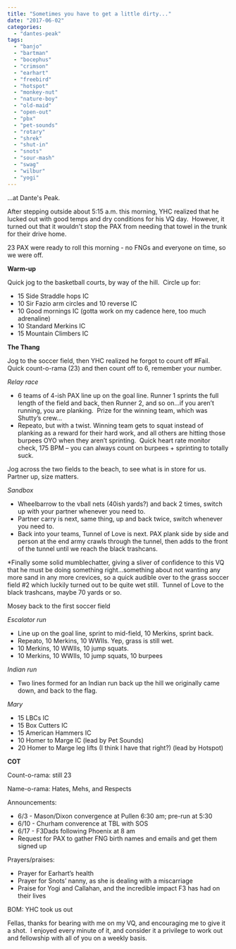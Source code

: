 ```yaml
---
title: "Sometimes you have to get a little dirty..."
date: "2017-06-02"
categories: 
  - "dantes-peak"
tags: 
  - "banjo"
  - "bartman"
  - "bocephus"
  - "crimson"
  - "earhart"
  - "freebird"
  - "hotspot"
  - "monkey-nut"
  - "nature-boy"
  - "old-maid"
  - "open-out"
  - "pbx"
  - "pet-sounds"
  - "rotary"
  - "shrek"
  - "shut-in"
  - "snots"
  - "sour-mash"
  - "swag"
  - "wilbur"
  - "yogi"
---
```


...at Dante's Peak.

After stepping outside about 5:15 a.m. this morning, YHC realized that he lucked out with good temps and dry conditions for his VQ day.  However, it turned out that it wouldn't stop the PAX from needing that towel in the trunk for their drive home.

23 PAX were ready to roll this morning - no FNGs and everyone on time, so we were off.

**Warm-up**

Quick jog to the basketball courts, by way of the hill.  Circle up for:

- 15 Side Straddle hops IC
- 10 Sir Fazio arm circles and 10 reverse IC
- 10 Good mornings IC (gotta work on my cadence here, too much adrenaline)
- 10 Standard Merkins IC
- 15 Mountain Climbers IC

**The Thang**

Jog to the soccer field, then YHC realized he forgot to count off #Fail.  Quick count-o-rama (23) and then count off to 6, remember your number.

_Relay race_

- 6 teams of 4-ish PAX line up on the goal line. Runner 1 sprints the full length of the field and back, then Runner 2, and so on…if you aren’t running, you are planking.  Prize for the winning team, which was Shutty’s crew…
- Repeato, but with a twist. Winning team gets to squat instead of planking as a reward for their hard work, and all others are hitting those burpees OYO when they aren’t sprinting.  Quick heart rate monitor check, 175 BPM – you can always count on burpees + sprinting to totally suck.

Jog across the two fields to the beach, to see what is in store for us.  Partner up, size matters.

_Sandbox_

- Wheelbarrow to the vball nets (40ish yards?) and back 2 times, switch up with your partner whenever you need to.
- Partner carry is next, same thing, up and back twice, switch whenever you need to.
- Back into your teams, Tunnel of Love is next. PAX plank side by side and person at the end army crawls through the tunnel, then adds to the front of the tunnel until we reach the black trashcans.

\*Finally some solid mumblechatter, giving a sliver of confidence to this VQ that he must be doing something right…something about not wanting any more sand in any more crevices, so a quick audible over to the grass soccer field #2 which luckily turned out to be quite wet still.  Tunnel of Love to the black trashcans, maybe 70 yards or so.

Mosey back to the first soccer field

_Escalator run_

- Line up on the goal line, sprint to mid-field, 10 Merkins, sprint back.
- Repeato, 10 Merkins, 10 WWIIs. Yep, grass is still wet.
- 10 Merkins, 10 WWIIs, 10 jump squats.
- 10 Merkins, 10 WWIIs, 10 jump squats, 10 burpees

_Indian run_

- Two lines formed for an Indian run back up the hill we originally came down, and back to the flag.

_Mary_

- 15 LBCs IC
- 15 Box Cutters IC
- 15 American Hammers IC
- 10 Homer to Marge IC (lead by Pet Sounds)
- 20 Homer to Marge leg lifts (I think I have that right?) (lead by Hotspot)

**COT**

Count-o-rama: still 23

Name-o-rama: Hates, Mehs, and Respects

Announcements:

- 6/3 - Mason/Dixon convergence at Pullen 6:30 am; pre-run at 5:30
- 6/10 - Churham converence at TBL with SOS
- 6/17 - F3Dads following Phoenix at 8 am
- Request for PAX to gather FNG birth names and emails and get them signed up

Prayers/praises:

- Prayer for Earhart’s health
- Prayer for Snots’ nanny, as she is dealing with a miscarriage
- Praise for Yogi and Callahan, and the incredible impact F3 has had on their lives

BOM: YHC took us out

Fellas, thanks for bearing with me on my VQ, and encouraging me to give it a shot.  I enjoyed every minute of it, and consider it a privilege to work out and fellowship with all of you on a weekly basis.
